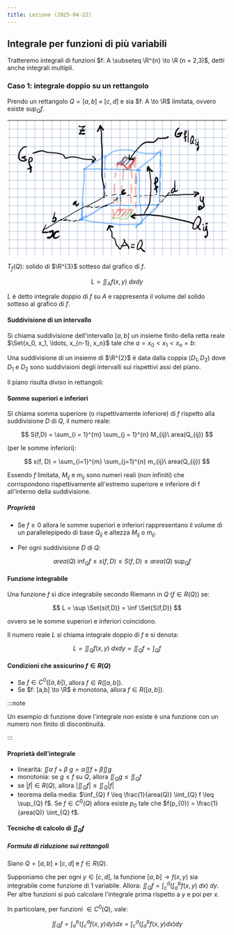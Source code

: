 ```yaml
---
title: Lezione (2025-04-22)
---
```


## Integrale per funzioni di più variabili

Tratteremo integrali di funzioni $f: A \subseteq \R^{n} \to \R (n = 2,3)$, detti
anche integrali multipli.

### Caso 1: integrale doppio su un rettangolo

Prendo un rettangolo $Q = [a,b] \times [c,d]$ e sia $f: A \to \R$ limitata,
ovvero esiste $\sup_{Q} f$.

![Suddivisione di un area in $\R^2$](../../../../../images/suddivisione-area-r2.png)

$T_{f}(Q)$: solido di $\R^{3}$ sotteso dal grafico di $f$.

$$
L = \iint_{A} f(x,y)\ dx dy
$$

$L$ è detto integrale doppio di $f$ su $A$ e rappresenta il volume del solido
sotteso al grafico di $f$.

#### Suddivisione di un intervallo

Si chiama suddivisione dell'intervallo $[a,b]$ un insieme finito della retta
reale $\Set{x_0, x_1, \ldots, x_{n-1}, x_n}$ tale che
$a = x_{0} < x_1 < x_n = b$:

Una suddivisione di un insieme di $\R^{2}$ è data dalla coppia $(D_{1}, D_{2})$
dove $D_{1}$ e $D_{2}$ sono suddivisioni degli intervalli sui rispettivi assi
del piano.

Il piano risulta diviso in rettangoli:

#### Somme superiori e inferiori

SI chiama somma superiore (o rispettivamente inferiore) di $f$ rispetto alla
suddivisione $D$ di $Q$, il numero reale:

$$
S(f,D) = \sum_{i = 1}^{m} \sum_{j = 1}^{n} M_{ij}\ area(Q_{ij})
$$

(per le somme inferiori):

$$
s(f, D) = \sum_{i=1}^{m} \sum_{j=1}^{n} m_{ij}\ area(Q_{ij})
$$

Essendo $f$ limitata, $M_{ij}$ e $m_{ij}$ sono numeri reali (non infiniti) che
corrispondono rispettivamente all'estremo superiore e inferiore di f all'interno
della suddivisione.

##### Proprietà

- Se $f \geq 0$ allora le somme superiori e inferiori rappresentano il volume di
  un parallelepipedo di base $Q_{ij}$ e altezza $M_{ij}$ o $m_{ij}$.
- Per ogni suddivisione $D$ di $Q$:

  $$
  area(Q)\ \inf_{Q} f \leq s(f,D) \leq S(f,D) \leq area(Q)\ \sup_{Q} f
  $$

#### Funzione integrabile

Una funzione $f$ si dice integrabile secondo Riemann in $Q$ ($f \in R(Q)$) se:

$$
L = \sup \Set{s(f,D)} = \inf \Set{S(f,D)}
$$

ovvero se le somme superiori e inferiori coincidono.

Il numero reale $L$ si chiama integrale doppio di $f$ e si denota:

$$
L = \iint_{Q} f(x,y)\ dx dy = \iint_{Q} f = \int_{Q} f
$$

#### Condizioni che assicurino $f \in R(Q)$

- Se $f \in C^{0}([a,b])$, allora $f \in R([a,b])$.
- Se $f: [a,b] \to \R$ è monotona, allora $f \in R([a,b])$.

:::note

Un esempio di funzione dove l'integrale non esiste è una funzione con un numero
non finito di discontinuità.

:::

#### Proprietà dell'integrale

- linearità: $\iint \alpha\ f + \beta\ g = \alpha \iint f + \beta \iint g$
- monotonia: se $g \leq f$ su $Q$, allora $\iint_{Q} g \leq \iint_{Q} f$
- se $|f| \in R(Q)$, allora $|\iint_{Q} f| \leq \iint_{Q} |f|$
- teorema della media:
  $\inf_{Q} f \leq \frac{1}{area(Q)} \iint_{Q} f \leq \sup_{Q} f$. Se
  $f \in C^{0}(Q)$ allora esiste $p_{0}$ tale che
  $f(p_{0}) = \frac{1}{area(Q)} \iint_{Q} f$.

#### Tecniche di calcolo di $\iint_{Q} f$

##### Formula di riduzione sui rettangoli

Siano $Q = [a,b]\times[c,d]$ e $f \in R(Q)$.

Supponiamo che per ogni $y \in [c,d]$, la funzione $[a,b] \to f(x,y)$ sia
integrabile come funzione di 1 variabile. Allora:
$\iint_{Q} f = \int_{c}^{d} \left( \int_{a}^{b} f(x,y)\ dx \right) \ dy$. Per
altre funzioni si può calcolare l'integrale prima rispetto a $y$ e poi per $x$.

In particolare, per funzioni $\in C^{0}(Q)$, vale:

$$
\iint_{Q} f = \int_{a}^{b} \left( \int_{c}^{d} f(x,y) dy \right) dx = \int_{c}^{d} \left( \int_{a}^{b} f(x,y) dx \right) dy
$$
